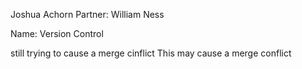 Joshua Achorn
Partner: William Ness

Name: Version Control 

still trying to cause a merge cinflict
This may cause a merge conflict
